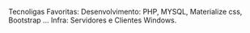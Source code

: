 Tecnoligas Favoritas:
    Desenvolvimento: PHP, MYSQL, Materialize css, Bootstrap ...
    Infra: Servidores e Clientes Windows.
